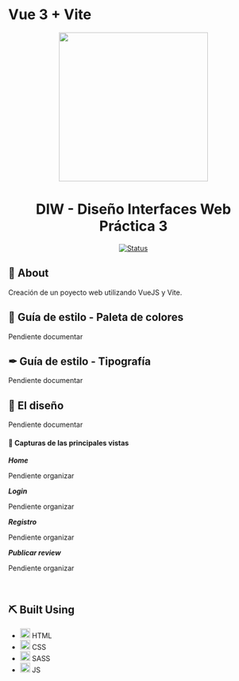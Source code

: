 # Vue 3 + Vite

<p align="center">
  <img width="300px" src="https://user-images.githubusercontent.com/77643882/220013803-aabc9946-10ac-4c67-adbc-a26e89d988d7.png" />
  <h1 align="center"> DIW - Diseño Interfaces Web Práctica 3 </h1>
</p>

<div align="center">

[![Status](https://img.shields.io/badge/status-active-success.svg)]()

</div>

## 📑 About <a name = "about"></a>

Creación de un poyecto web utilizando VueJS y Vite.

## 🎨 Guía de estilo - Paleta de colores

Pendiente documentar

## ✒ Guía de estilo - Tipografía

Pendiente documentar

## 📐 El diseño

Pendiente documentar

#### 👀 Capturas de las principales vistas

***Home***

Pendiente organizar

***Login***

Pendiente organizar

***Registro***

Pendiente organizar

***Publicar review***

Pendiente organizar

<br/>

## ⛏️ Built Using <a name = "built_using"></a>

- <img width="20px" height="20px" src="https://user-images.githubusercontent.com/77643882/207021773-9fd5421d-8ac0-452a-bb1d-b5a38325aebc.png" /> HTML
- <img width="20px" height="20px" src="https://user-images.githubusercontent.com/77643882/207022218-5ce26a07-966c-458a-8c89-f033c0db815e.png" /> CSS
- <img width="20px" height="20px" src="https://user-images.githubusercontent.com/77643882/207022492-5268d304-2c4f-463b-b1a5-47c1589b739e.png" /> SASS
- <img width="20px" height="20px" src="https://user-images.githubusercontent.com/77643882/207022282-bea2e790-e029-4f17-949a-d528068bf544.png" /> JS



